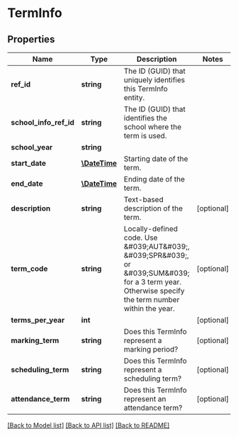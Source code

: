# TermInfo

## Properties
Name | Type | Description | Notes
------------ | ------------- | ------------- | -------------
**ref_id** | **string** | The ID (GUID) that uniquely identifies this TermInfo entity. | 
**school_info_ref_id** | **string** | The ID (GUID) that identifies the school where the term is used. | 
**school_year** | **string** |  | 
**start_date** | [**\DateTime**](Date.md) | Starting date of the term. | 
**end_date** | [**\DateTime**](Date.md) | Ending date of the term. | 
**description** | **string** | Text-based description of the term. | [optional] 
**term_code** | **string** | Locally-defined code. Use &amp;#039;AUT&amp;#039;, &amp;#039;SPR&amp;#039;, or &amp;#039;SUM&amp;#039; for a 3 term year. Otherwise specify the term number within the year. | [optional] 
**terms_per_year** | **int** |  | [optional] 
**marking_term** | **string** | Does this TermInfo represent a marking period? | [optional] 
**scheduling_term** | **string** | Does this TermInfo represent a scheduling term? | [optional] 
**attendance_term** | **string** | Does this TermInfo represent an attendance term? | [optional] 

[[Back to Model list]](../README.md#documentation-for-models) [[Back to API list]](../README.md#documentation-for-api-endpoints) [[Back to README]](../README.md)


